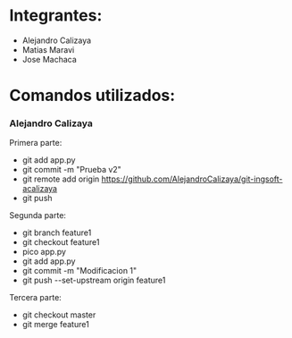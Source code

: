 # Integrantes:
- Alejandro Calizaya
- Matias Maravi
- Jose Machaca

# Comandos utilizados:

### Alejandro Calizaya
Primera parte:
- git add app.py
- git commit -m "Prueba v2"
- git remote add origin https://github.com/AlejandroCalizaya/git-ingsoft-acalizaya
- git push

Segunda parte:
- git branch feature1
- git checkout feature1
- pico app.py
- git add app.py
- git commit -m "Modificacion 1"
- git push --set-upstream origin feature1

Tercera parte:
- git checkout master
- git merge feature1
